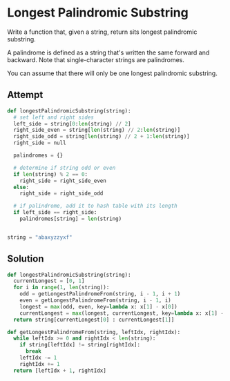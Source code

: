 # Longest Palindromic Substring
Write a function that, given a string, return sits longest palindromic substring.

A palindrome is defined as a string that's written the same forward and backward. Note that single-character strings are palindromes.

You can assume that there will only be one longest palindromic substring.

## Attempt
```py
def longestPalindromicSubstring(string):
  # set left and right sides
  left_side = string[0:len(string) // 2]
  right_side_even = string[len(string) // 2:len(string)]
  right_side_odd = string[len(string) // 2 + 1:len(string)]
  right_side = null

  palindromes = {}

  # determine if string odd or even
  if len(string) % 2 == 0:
    right_side = right_side_even
  else:
    right_side = right_side_odd

  # if palindrome, add it to hash table with its length
  if left_side == right_side:
    palindromes[string] = len(string)


string = "abaxyzzyxf"
```

## Solution
```py
def longestPalindromicSubstring(string):
  currentLongest = [0, 1]
  for i in range(1, len(string)):
    odd = getLongestPalindromeFrom(string, i - 1, i + 1)
    even = getLongestPalindromeFrom(string, i - 1, i)
    longest = max(odd, even, key=lambda x: x[1] - x[0])
    currentLongest = max(longest, currentLongest, key=lambda x: x[1] - x[0])
  return string[currentLongest[0] : currentLongest[1]]

def getLongestPalindromeFrom(string, leftIdx, rightIdx):
  while leftIdx >= 0 and rightIdx < len(string):
    if string[leftIdx] != string[rightIdx]:
      break
    leftIdx -= 1
    rightIdx += 1
  return [leftIdx + 1, rightIdx]
```
